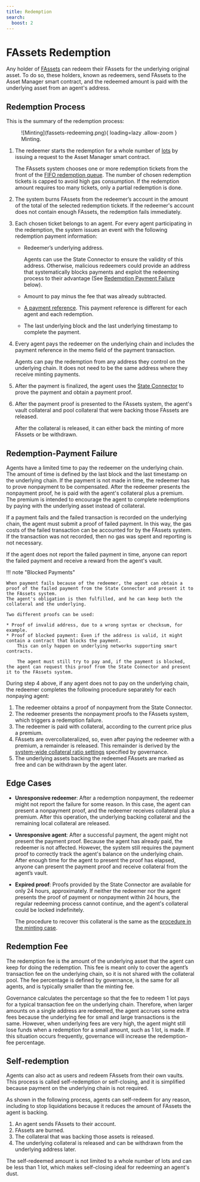 ```yaml
---
title: Redemption
search:
  boost: 2
---
```


# FAssets Redemption

Any holder of [FAssets](./index.md) can redeem their FAssets for the underlying original asset.
To do so, these holders, known as redeemers, send FAssets to the Asset Manager smart contract, and the redeemed amount is paid with the underlying asset from an agent's address.

## Redemption Process

This is the summary of the redemption process:

<figure markdown>
  ![Minting](fassets-redeeming.png){ loading=lazy .allow-zoom }
  <figcaption>Minting.</figcaption>
</figure>

1. The redeemer starts the redemption for a whole number of [lots](./minting.md#lots) by issuing a request to the Asset Manager smart contract.

    The FAssets system chooses one or more redemption tickets from the front of the [FIFO redemption queue](./minting.md#redemption-tickets-and-the-redemption-queue).
    The number of chosen redemption tickets is capped to avoid high gas consumption.
    If the redemption amount requires too many tickets, only a partial redemption is done.

2. The system burns FAssets from the redeemer’s account in the amount of the total of the selected redemption tickets.
    If the redeemer's account does not contain enough FAssets, the redemption fails immediately.

3. Each chosen ticket belongs to an agent.
    For every agent participating in the redemption, the system issues an event with the following redemption payment information:

    * Redeemer’s underlying address.

        Agents can use the State Connector to ensure the validity of this address.
        Otherwise, malicious redeemers could provide an address that systematically blocks payments and exploit the redeeming process to their advantage (See [Redemption Payment Failure](#redemption-payment-failure) below).

    * Amount to pay minus the fee that was already subtracted.
    * [A payment reference](./minting.md#minting-payment-reference).
        This payment reference is different for each agent and each redemption.
    * The last underlying block and the last underlying timestamp to complete the payment.

4. Every agent pays the redeemer on the underlying chain and includes the payment reference in the memo field of the payment transaction.

    Agents can pay the redemption from any address they control on the underlying chain.
    It does not need to be the same address where they receive minting payments.

5. After the payment is finalized, the agent uses the [State Connector](../state-connector.md) to prove the payment and obtain a payment proof.

6. After the payment proof is presented to the FAssets system, the agent's vault collateral and pool collateral that were backing those FAssets are released.

    After the collateral is released, it can either back the minting of more FAssets or be withdrawn.

## Redemption-Payment Failure

Agents have a limited time to pay the redeemer on the underlying chain.
The amount of time is defined by the last block and the last timestamp on the underlying chain.
If the payment is not made in time, the redeemer has to prove nonpayment to be compensated.
After the redeemer presents the nonpayment proof, he is paid with the agent's collateral plus a premium.
The premium is intended to encourage the agent to complete redemptions by paying with the underlying asset instead of collateral.

If a payment fails and the failed transaction is recorded on the underlying chain, the agent must submit a proof of failed payment.
In this way, the gas costs of the failed transaction can be accounted for by the FAssets system.
If the transaction was not recorded, then no gas was spent and reporting is not necessary.

If the agent does not report the failed payment in time, anyone can report the failed payment and receive a reward from the agent's vault.

!!! note "Blocked Payments"

    When payment fails because of the redeemer, the agent can obtain a proof of the failed payment from the State Connector and present it to the FAssets system.
    The agent's obligation is then fulfilled, and he can keep both the collateral and the underlying.

    Two different proofs can be used:

    * Proof of invalid address, due to a wrong syntax or checksum, for example.
    * Proof of blocked payment: Even if the address is valid, it might contain a contract that blocks the payment.
        This can only happen on underlying networks supporting smart contracts.

        The agent must still try to pay and, if the payment is blocked, the agent can request this proof from the State Connector and present it to the FAssets system.

During step 4 above, if any agent does not to pay on the underlying chain, the redeemer completes the following procedure separately for each nonpaying agent:

1. The redeemer obtains a proof of nonpayment from the State Connector.
2. The redeemer presents the nonpayment proofs to the FAssets system, which triggers a redemption failure.
3. The redeemer is paid with collateral, according to the current price plus a premium.
4. FAssets are overcollateralized, so, even after paying the redeemer with a premium, a remainder is released.
   This remainder is derived by the [system-wide collateral ratio settings](./collateral.md#system-wide-thresholds) specified by governance.
5. The underlying assets backing the redeemed FAssets are marked as free and can be withdrawn by the agent later.

## Edge Cases

* **Unresponsive redeemer**: After a redemption nonpayment, the redeemer might not report the failure for some reason.
  In this case, the agent can present a nonpayment proof, and the redeemer receives collateral plus a premium.
  After this operation, the underlying backing collateral and the remaining local collateral are released.
* **Unresponsive agent**: After a successful payment, the agent might not present the payment proof.
  Because the agent has already paid, the redeemer is not affected.
  However, the system still requires the payment proof to correctly track the agent's balance on the underlying chain.
  After enough time for the agent to present the proof has elapsed, anyone can present the payment proof and receive collateral from the agent’s vault.
* **Expired proof**: Proofs provided by the State Connector are available for only 24 hours, approximately.
  If neither the redeemer nor the agent presents the proof of payment or nonpayment within 24 hours, the regular redeeming process cannot continue, and the agent's collateral could be locked indefinitely.

    The procedure to recover this collateral is the same as the [procedure in the minting case](./minting.md#edge-cases).

## Redemption Fee

The redemption fee is the amount of the underlying asset that the agent can keep for doing the redemption.
This fee is meant only to cover the agent’s transaction fee on the underlying chain, so it is not shared with the collateral pool.
The fee percentage is defined by governance, is the same for all agents, and is typically smaller than the minting fee.

Governance calculates the percentage so that the fee to redeem 1 lot pays for a typical transaction fee on the underlying chain.
Therefore, when larger amounts on a single address are redeemed, the agent accrues some extra fees because the underlying fee for small and large transactions is the same.
However, when underlying fees are very high, the agent might still lose funds when a redemption for a small amount, such as 1 lot, is made.
If this situation occurs frequently, governance will increase the redemption-fee percentage.

## Self-redemption

Agents can also act as users and redeem FAssets from their own vaults.
This process is called self-redemption or self-closing, and it is simplified because payment on the underlying chain is not required.

As shown in the following process, agents can self-redeem for any reason, including to stop liquidations because it reduces the amount of FAssets the agent is backing.

1. An agent sends FAssets to their account.
2. FAssets are burned.
3. The collateral that was backing those assets is released.
4. The underlying collateral is released and can be withdrawn from the underlying address later.

The self-redeemed amount is not limited to a whole number of lots and can be less than 1 lot, which makes self-closing ideal for redeeming an agent's dust.
